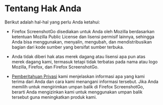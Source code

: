 # Tentang Hak Anda

Berikut adalah hal-hal yang perlu Anda ketahui:

* Firefox ScreenshotGo disediakan untuk Anda oleh Mozilla berdasarkan ketentuan Mozilla Public License dan lisensi permisif lainnya, sehingga Anda bisa menggunakan, menyalin, mengubah, dan mendistribusikan bagian dari kode sumber yang bersifat sumber terbuka. 

* Anda tidak diberi hak atas merek dagang atau lisensi apa pun atas merek dagang kami, termasuk tetapi tidak terbatas pada nama atau logo Mozilla, Firefox, dan Firefox ScreenshotGo. 

* [Pemberitahuan Privasi](https://www.mozilla.org/privacy/firefox_screenshotgo/) kami menjelaskan informasi apa yang kami terima dari Anda dan cara kami menangani informasi tersebut.
Jika Anda memilih untuk mengirimkan umpan balik di Firefox ScreenshotGo, berarti Anda mengizinkan kami untuk menggunakan umpan balik tersebut guna meningkatkan produk kami.
